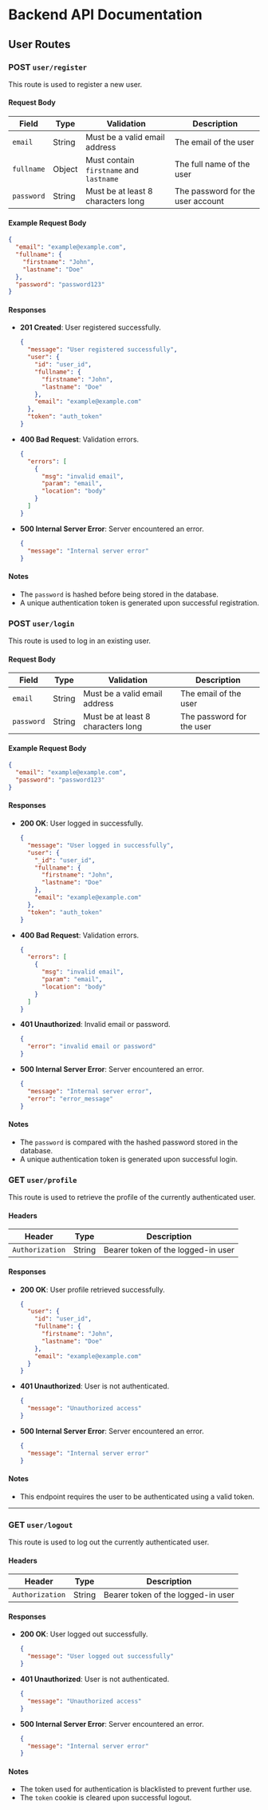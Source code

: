 # Backend API Documentation

## User Routes

### POST `user/register`

This route is used to register a new user.

#### Request Body

| Field      | Type   | Validation                              | Description                       |
| ---------- | ------ | --------------------------------------- | --------------------------------- |
| `email`    | String | Must be a valid email address           | The email of the user             |
| `fullname` | Object | Must contain `firstname` and `lastname` | The full name of the user         |
| `password` | String | Must be at least 8 characters long      | The password for the user account |

#### Example Request Body

```json
{
  "email": "example@example.com",
  "fullname": {
    "firstname": "John",
    "lastname": "Doe"
  },
  "password": "password123"
}
```

#### Responses

- **201 Created**: User registered successfully.

  ```json
  {
    "message": "User registered successfully",
    "user": {
      "id": "user_id",
      "fullname": {
        "firstname": "John",
        "lastname": "Doe"
      },
      "email": "example@example.com"
    },
    "token": "auth_token"
  }
  ```

- **400 Bad Request**: Validation errors.

  ```json
  {
    "errors": [
      {
        "msg": "invalid email",
        "param": "email",
        "location": "body"
      }
    ]
  }
  ```

- **500 Internal Server Error**: Server encountered an error.
  ```json
  {
    "message": "Internal server error"
  }
  ```

#### Notes

- The `password` is hashed before being stored in the database.
- A unique authentication token is generated upon successful registration.

### POST `user/login`

This route is used to log in an existing user.

#### Request Body

| Field      | Type   | Validation                         | Description               |
| ---------- | ------ | ---------------------------------- | ------------------------- |
| `email`    | String | Must be a valid email address      | The email of the user     |
| `password` | String | Must be at least 8 characters long | The password for the user |

#### Example Request Body

```json
{
  "email": "example@example.com",
  "password": "password123"
}
```

#### Responses

- **200 OK**: User logged in successfully.

  ```json
  {
    "message": "User logged in successfully",
    "user": {
      "_id": "user_id",
      "fullname": {
        "firstname": "John",
        "lastname": "Doe"
      },
      "email": "example@example.com"
    },
    "token": "auth_token"
  }
  ```

- **400 Bad Request**: Validation errors.

  ```json
  {
    "errors": [
      {
        "msg": "invalid email",
        "param": "email",
        "location": "body"
      }
    ]
  }
  ```

- **401 Unauthorized**: Invalid email or password.

  ```json
  {
    "error": "invalid email or password"
  }
  ```

- **500 Internal Server Error**: Server encountered an error.

  ```json
  {
    "message": "Internal server error",
    "error": "error_message"
  }
  ```

#### Notes

- The `password` is compared with the hashed password stored in the database.
- A unique authentication token is generated upon successful login.

### GET `user/profile`

This route is used to retrieve the profile of the currently authenticated user.

#### Headers

| Header          | Type   | Description                        |
| --------------- | ------ | ---------------------------------- |
| `Authorization` | String | Bearer token of the logged-in user |

#### Responses

- **200 OK**: User profile retrieved successfully.

  ```json
  {
    "user": {
      "id": "user_id",
      "fullname": {
        "firstname": "John",
        "lastname": "Doe"
      },
      "email": "example@example.com"
    }
  }
  ```

- **401 Unauthorized**: User is not authenticated.

  ```json
  {
    "message": "Unauthorized access"
  }
  ```

- **500 Internal Server Error**: Server encountered an error.

  ```json
  {
    "message": "Internal server error"
  }
  ```

#### Notes

- This endpoint requires the user to be authenticated using a valid token.

---

### GET `user/logout`

This route is used to log out the currently authenticated user.

#### Headers

| Header          | Type   | Description                        |
| --------------- | ------ | ---------------------------------- |
| `Authorization` | String | Bearer token of the logged-in user |

#### Responses

- **200 OK**: User logged out successfully.

  ```json
  {
    "message": "User logged out successfully"
  }
  ```

- **401 Unauthorized**: User is not authenticated.

  ```json
  {
    "message": "Unauthorized access"
  }
  ```

- **500 Internal Server Error**: Server encountered an error.

  ```json
  {
    "message": "Internal server error"
  }
  ```

#### Notes

- The token used for authentication is blacklisted to prevent further use.
- The `token` cookie is cleared upon successful logout.
